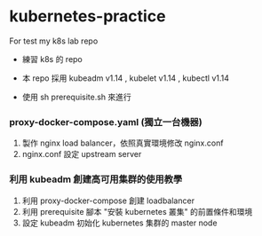 # kubernetes-practice
For test my k8s lab repo

* 練習 k8s 的 repo

* 本 repo 採用 kubeadm v1.14 , kubelet v1.14 , kubectl v1.14

* 使用 sh prerequisite.sh 來進行

### proxy-docker-compose.yaml (獨立一台機器)
1. 製作 nginx load balancer，依照真實環境修改 nginx.conf
2. nginx.conf 設定 upstream server

### 利用 kubeadm 創建高可用集群的使用教學
1. 利用 proxy-docker-compose 創建 loadbalancer
2. 利用 prerequisite 腳本 "安裝 kubernetes 叢集" 的前置條件和環境
3. 設定 kubeadm 初始化 kubernetes 集群的 master node 
